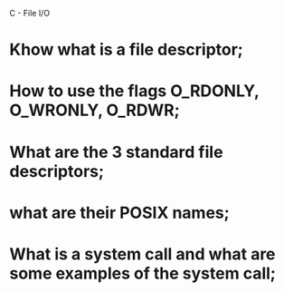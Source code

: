 C - File I/O
# Khow what is a file descriptor;
# How to use the flags O_RDONLY, O_WRONLY, O_RDWR;
# What are the 3 standard file descriptors;
# what are their POSIX names;
# What is a system call and what are some examples of the system call;

